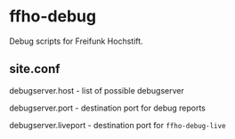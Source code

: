 ffho-debug
==========

Debug scripts for Freifunk Hochstift.

site.conf
---------

debugserver.host
    - list of possible debugserver

debugserver.port
    - destination port for debug reports

debugserver.liveport
    - destination port for ``ffho-debug-live``
